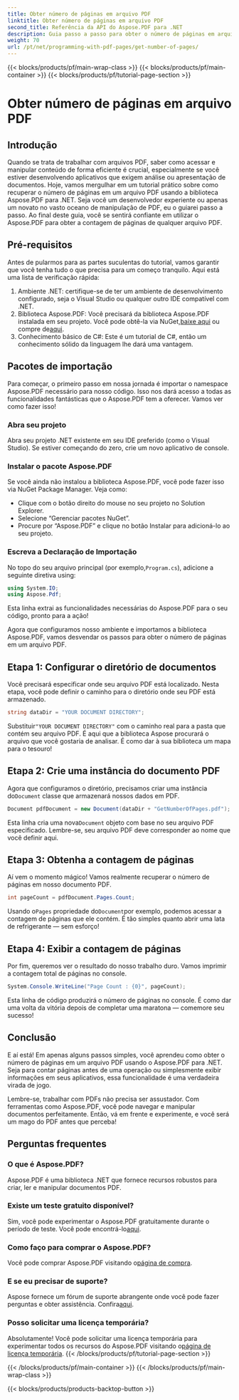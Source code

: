```yaml
---
title: Obter número de páginas em arquivo PDF
linktitle: Obter número de páginas em arquivo PDF
second_title: Referência da API do Aspose.PDF para .NET
description: Guia passo a passo para obter o número de páginas em arquivo PDF usando Aspose.PDF para .NET. Simples de implementar, ideal para seus projetos.
weight: 70
url: /pt/net/programming-with-pdf-pages/get-number-of-pages/
---
```


{{< blocks/products/pf/main-wrap-class >}}
{{< blocks/products/pf/main-container >}}
{{< blocks/products/pf/tutorial-page-section >}}

# Obter número de páginas em arquivo PDF

## Introdução

Quando se trata de trabalhar com arquivos PDF, saber como acessar e manipular conteúdo de forma eficiente é crucial, especialmente se você estiver desenvolvendo aplicativos que exigem análise ou apresentação de documentos. Hoje, vamos mergulhar em um tutorial prático sobre como recuperar o número de páginas em um arquivo PDF usando a biblioteca Aspose.PDF para .NET. Seja você um desenvolvedor experiente ou apenas um novato no vasto oceano de manipulação de PDF, eu o guiarei passo a passo. Ao final deste guia, você se sentirá confiante em utilizar o Aspose.PDF para obter a contagem de páginas de qualquer arquivo PDF.

## Pré-requisitos

Antes de pularmos para as partes suculentas do tutorial, vamos garantir que você tenha tudo o que precisa para um começo tranquilo. Aqui está uma lista de verificação rápida:

1. Ambiente .NET: certifique-se de ter um ambiente de desenvolvimento configurado, seja o Visual Studio ou qualquer outro IDE compatível com .NET.
2.  Biblioteca Aspose.PDF: Você precisará da biblioteca Aspose.PDF instalada em seu projeto. Você pode obtê-la via NuGet,[baixe aqui](https://releases.aspose.com/pdf/net/) ou compre de[aqui](https://purchase.aspose.com/buy).
3. Conhecimento básico de C#: Este é um tutorial de C#, então um conhecimento sólido da linguagem lhe dará uma vantagem.

## Pacotes de importação

Para começar, o primeiro passo em nossa jornada é importar o namespace Aspose.PDF necessário para nosso código. Isso nos dará acesso a todas as funcionalidades fantásticas que o Aspose.PDF tem a oferecer. Vamos ver como fazer isso!

### Abra seu projeto

Abra seu projeto .NET existente em seu IDE preferido (como o Visual Studio). Se estiver começando do zero, crie um novo aplicativo de console. 

### Instalar o pacote Aspose.PDF

Se você ainda não instalou a biblioteca Aspose.PDF, você pode fazer isso via NuGet Package Manager. Veja como:

- Clique com o botão direito do mouse no seu projeto no Solution Explorer.
- Selecione “Gerenciar pacotes NuGet”.
- Procure por “Aspose.PDF” e clique no botão Instalar para adicioná-lo ao seu projeto.

### Escreva a Declaração de Importação

 No topo do seu arquivo principal (por exemplo,`Program.cs`), adicione a seguinte diretiva using:

```csharp
using System.IO;
using Aspose.Pdf;
```

Esta linha extrai as funcionalidades necessárias do Aspose.PDF para o seu código, pronto para a ação!

Agora que configuramos nosso ambiente e importamos a biblioteca Aspose.PDF, vamos desvendar os passos para obter o número de páginas em um arquivo PDF.

## Etapa 1: Configurar o diretório de documentos

Você precisará especificar onde seu arquivo PDF está localizado. Nesta etapa, você pode definir o caminho para o diretório onde seu PDF está armazenado.

```csharp
string dataDir = "YOUR DOCUMENT DIRECTORY";
```
 Substituir`"YOUR DOCUMENT DIRECTORY"` com o caminho real para a pasta que contém seu arquivo PDF. É aqui que a biblioteca Aspose procurará o arquivo que você gostaria de analisar. É como dar à sua biblioteca um mapa para o tesouro!

## Etapa 2: Crie uma instância do documento PDF

 Agora que configuramos o diretório, precisamos criar uma instância do`Document` classe que armazenará nossos dados em PDF.

```csharp
Document pdfDocument = new Document(dataDir + "GetNumberOfPages.pdf");
```
 Esta linha cria uma nova`Document` objeto com base no seu arquivo PDF especificado. Lembre-se, seu arquivo PDF deve corresponder ao nome que você definir aqui.

## Etapa 3: Obtenha a contagem de páginas

Aí vem o momento mágico! Vamos realmente recuperar o número de páginas em nosso documento PDF.

```csharp
int pageCount = pdfDocument.Pages.Count;
```
 Usando o`Pages` propriedade do`Document`por exemplo, podemos acessar a contagem de páginas que ele contém. É tão simples quanto abrir uma lata de refrigerante — sem esforço!

## Etapa 4: Exibir a contagem de páginas

Por fim, queremos ver o resultado do nosso trabalho duro. Vamos imprimir a contagem total de páginas no console.

```csharp
System.Console.WriteLine("Page Count : {0}", pageCount);
```
Esta linha de código produzirá o número de páginas no console. É como dar uma volta da vitória depois de completar uma maratona — comemore seu sucesso!

## Conclusão

E aí está! Em apenas alguns passos simples, você aprendeu como obter o número de páginas em um arquivo PDF usando o Aspose.PDF para .NET. Seja para contar páginas antes de uma operação ou simplesmente exibir informações em seus aplicativos, essa funcionalidade é uma verdadeira virada de jogo. 

Lembre-se, trabalhar com PDFs não precisa ser assustador. Com ferramentas como Aspose.PDF, você pode navegar e manipular documentos perfeitamente. Então, vá em frente e experimente, e você será um mago do PDF antes que perceba!

## Perguntas frequentes

### O que é Aspose.PDF?
Aspose.PDF é uma biblioteca .NET que fornece recursos robustos para criar, ler e manipular documentos PDF.

### Existe um teste gratuito disponível?
 Sim, você pode experimentar o Aspose.PDF gratuitamente durante o período de teste. Você pode encontrá-lo[aqui](https://releases.aspose.com/).

### Como faço para comprar o Aspose.PDF?
 Você pode comprar Aspose.PDF visitando o[página de compra](https://purchase.aspose.com/buy).

### E se eu precisar de suporte?
 Aspose fornece um fórum de suporte abrangente onde você pode fazer perguntas e obter assistência. Confira[aqui](https://forum.aspose.com/c/pdf/10).

### Posso solicitar uma licença temporária?
 Absolutamente! Você pode solicitar uma licença temporária para experimentar todos os recursos do Aspose.PDF visitando o[página de licença temporária](https://purchase.aspose.com/temporary-license/).
{{< /blocks/products/pf/tutorial-page-section >}}

{{< /blocks/products/pf/main-container >}}
{{< /blocks/products/pf/main-wrap-class >}}

{{< blocks/products/products-backtop-button >}}
